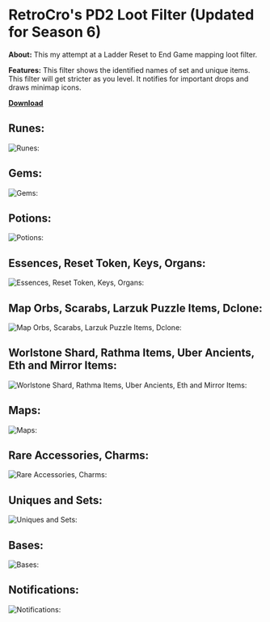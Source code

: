 # RetroCro's PD2 Loot Filter (Updated for Season 6)

**About:** 		This my attempt at a Ladder Reset to End Game mapping loot filter. 

**Features:** 	This filter shows the identified names of set and unique items. This filter will get stricter as you level. It notifies for important drops and draws minimap icons. 

**[Download](https://github.com/GorOps/PD2-Loot-Filter/archive/refs/heads/main.zip)**

## Runes:
![Runes:](https://i.imgur.com/H8RDPWY.png)

## Gems:
![Gems:](https://i.imgur.com/9fpzMkZ.png)

## Potions:
![Potions:](https://i.imgur.com/iX76Q2L.png)

## Essences, Reset Token, Keys, Organs:
![Essences, Reset Token, Keys, Organs:](https://i.imgur.com/xqMykJG.png)

## Map Orbs, Scarabs, Larzuk Puzzle Items, Dclone:
![Map Orbs, Scarabs, Larzuk Puzzle Items, Dclone:](https://i.imgur.com/Lk9LoYf.png)

## Worlstone Shard, Rathma Items, Uber Ancients, Eth and Mirror Items:
![Worlstone Shard, Rathma Items, Uber Ancients, Eth and Mirror Items:](https://i.imgur.com/tJ1d1ET.png)

## Maps:
![Maps:](https://i.imgur.com/Y4INbXM.png)

## Rare Accessories, Charms:
![Rare Accessories, Charms:](https://i.imgur.com/bErHIXa.png)

## Uniques and Sets:
![Uniques and Sets:](https://i.imgur.com/5WQZaLu.png)

## Bases:
![Bases:](https://i.imgur.com/GXEur7m.png)

## Notifications:
![Notifications:](https://i.imgur.com/f7pQvGQ.png)
